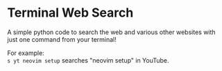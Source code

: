 # Terminal Web Search

A simple python code to search the web and various other websites with just one command from your terminal!

For example: </br>
`s yt neovim setup` searches "neovim setup" in YouTube. </br>
